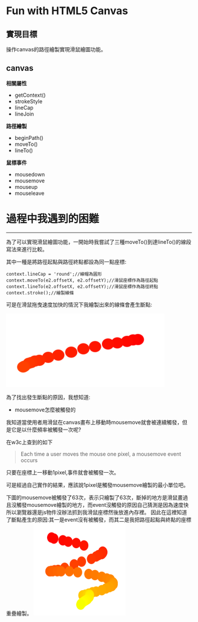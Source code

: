 #  Fun with HTML5 Canvas  #

##  **實現目標**  ##

操作canvas的路徑繪製實現滑鼠繪圖功能。

##  **canvas**     ##

**相關屬性**

- getContext()
- strokeStyle
- lineCap
- lineJoin

**路徑繪製**

- beginPath()
- moveTo()
- lineTo()

**鼠標事件**

- mousedown
- mousemove
- mouseup
- mouseleave


# 過程中我遇到的困難 #

----------
為了可以實現滑鼠繪圖功能，一開始時我嘗試了三種moveTo()到達lineTo()的線段寫法來進行比較。

其中一種是將路徑起點與路徑終點都設為同一點座標:

    context.lineCap = 'round';//線帽為圓形
    context.moveTo(e2.offsetX, e2.offsetY);//滑鼠座標作為路徑起點
    context.lineTo(e2.offsetX, e2.offsetY);//滑鼠座標作為路徑終點
    context.stroke();//繪製線條

可是在滑鼠拖曳速度加快的情況下我繪製出來的線條會產生斷點:


<img src="img/11.png" width="430" height="200"/>


為了找出發生斷點的原因，我想知道:

- mousemove怎麼被觸發的


我知道當使用者用滑鼠在canvas畫布上移動時mousemove就會被連續觸發，但是它是以什麼頻率被觸發一次呢?

在w3c上查到的如下


> Each time a user moves the mouse one pixel, a mousemove event occurs

只要在座標上一移動1pixel,事件就會被觸發一次。

可是經過自己實作的結果，應該說1pixel是觸發mousemove繪製的最小單位吧。

下圖的mousemove被觸發了63次，表示只繪製了63次，斷掉的地方是滑鼠畫過且沒觸發mousemove繪製的地方，而event沒觸發的原因自己猜測是因為速度快所以瀏覽器還是js物件沒辦法抓到我滑鼠座標然後放進內存裡。
因此在這裡知道了斷點產生的原因:其一是event沒有被觸發，而其二是我把路徑起點與終點的座標重疊繪製。
<img src="img/10.png" width="250" height="250"/>




  

